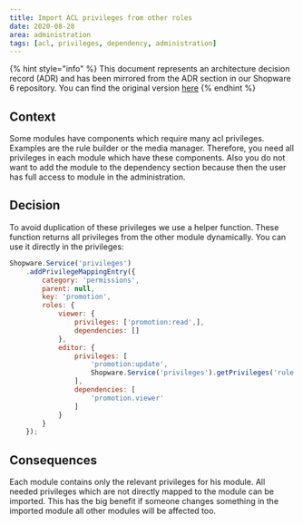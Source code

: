 ```yaml
---
title: Import ACL privileges from other roles
date: 2020-08-28
area: administration
tags: [acl, privileges, dependency, administration]
--- 
```


{% hint style="info" %}
This document represents an architecture decision record (ADR) and has been mirrored from the ADR section in our Shopware 6 repository.
You can find the original version [here](https://github.com/shopware/platform/blob/trunk/adr/2020-08-28-import-acl-privileges-from-other-roles.md)
{% endhint %}

## Context
Some modules have components which require many acl privileges. Examples
are the rule builder or the media manager. Therefore, you need all privileges
in each module which have these components. Also you do not want to add the
module to the dependency section because then the user has full access to module
in the administration.

## Decision
To avoid duplication of these privileges we use a helper function. These
function returns all privileges from the other module dynamically. You can
use it directly in the privileges:

```js
Shopware.Service('privileges')
    .addPrivilegeMappingEntry({
        category: 'permissions',
        parent: null,
        key: 'promotion',
        roles: {
            viewer: {
                privileges: ['promotion:read',],
                dependencies: []
            },
            editor: {
                privileges: [
                    'promotion:update',
                    Shopware.Service('privileges').getPrivileges('rule.creator')
                ],
                dependencies: [
                    'promotion.viewer'
                ]
            }   
        }
    });
```

## Consequences
Each module contains only the relevant privileges for his module. All needed
privileges which are not directly mapped to the module can be imported. This
has the big benefit if someone changes something in the imported module all
other modules will be affected too.
